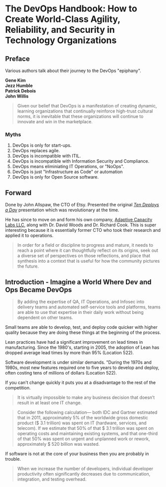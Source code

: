 # The DevOps Handbook: How to Create World-Class Agility, Reliability, and Security in Technology Organizations

## Preface

Various authors talk about their journey to the DevOps "epiphany".

**Gene Kim**  
**Jezz Humble**  
**Patrick Debois**  
**John Willis**

> Given our belief that DevOps is a manifestation of creating dynamic, learning organizations that continually reinforce high-trust cultural norms, it is inevitable that these organizations will continue to innovate and win in the marketplace.


### Myths

1. DevOps is only for start-ups.
2. DevOps replaces agile.
3. DevOps is incompatible with ITIL.
4. DevOps is incompatible with Information Security and Compliance.
5. DevOps means eliminiating IT Operations, or "NoOps".
6. DevOps is just "Infrastructure as Code" or automation
7. DevOps is only for Open Source software.

## Forward

Done by John Allspaw, the CTO of Etsy. Presented the original _[Ten Deploys a Day][]_ presentation which was revolutionary at the time.

He has since to move on and form his own company, [Adaptive Capacity Labs LLC][], along with Dr. David Woods and Dr. Richard Cook. This is super interesting because it is essentially former CTO who took their research and applied it to operations.

> In order for a field or discipline to progress and mature, it needs to reach a point where it can thoughtfully reflect on its origins, seek out a diverse set of perspectives on those reflections, and place that synthesis into a context that is useful for how the community pictures the future.



[Ten Deploys a Day]: https://www.youtube.com/watch?v=LdOe18KhtT4
[Adaptive Capacity Labs LLC]: http://www.adaptivecapacitylabs.com/

## Introduction - Imagine a World Where Dev and Ops Became DevOps

> By adding the expertise of QA, IT Operations, and Infosec into delivery teams and automated self-service tools and platforms, teams are able to use that expertise in their daily work without being dependent on other teams.

Small teams are able to develop, test, and deploy code quicker with higher quality because they are doing these things at the beginning of the process.

Lean practices have had a significant improvement on lead times in manufacturing. Since the 1980's, starting in 2005, the adoption of Lean has dropped average lead times by more than 95% (Location 522).

Software development is under similar demands. "During the 1970s and 1980s, most new features required one to five years to develop and deploy, often costing tens of millions of dollars (Location 522).

If you can't change quickly it puts you at a disadvantage to the rest of the competition.

> It is virtually impossible to make any business decision that doesn’t result in at least one IT change.

> Consider the following calculation— both IDC and Gartner estimated that in 2011, approximately 5% of the worldwide gross domestic product ($ 3.1 trillion) was spent on IT (hardware, services, and telecom). If we estimate that 50% of that $ 3.1 trillion was spent on operating costs and maintaining existing systems, and that one-third of that 50% was spent on urgent and unplanned work or rework, approximately $ 520 billion was wasted.

If software is not at the core of your business then you are probably in trouble.

> When we increase the number of developers, individual developer productivity often significantly decreases due to communication, integration, and testing overhead.
